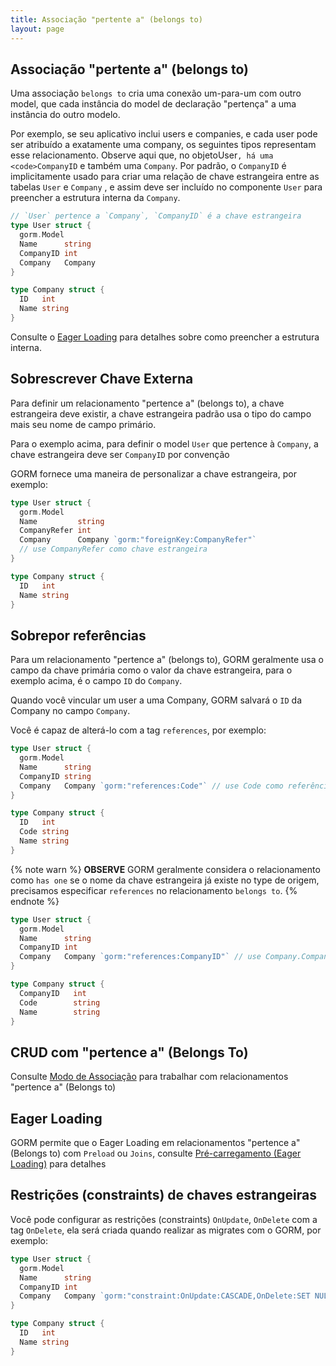 ```yaml
---
title: Associação "pertente a" (belongs to)
layout: page
---
```


## Associação "pertente a" (belongs to)

Uma associação `belongs to` cria uma conexão um-para-um com outro model, que cada instância do model de declaração "pertença" a uma instância do outro modelo.

Por exemplo, se seu aplicativo inclui users e companies, e cada user pode ser atribuído a exatamente uma company, os seguintes tipos representam esse relacionamento. Observe aqui que, no objeto</code>User`, há uma <code>CompanyID` e também uma `Company`. Por padrão, o `CompanyID` é implicitamente usado para criar uma relação de chave estrangeira entre as tabelas `User` e `Company` , e assim deve ser incluído no componente `User` para preencher a estrutura interna da `Company`.

```go
// `User` pertence a `Company`, `CompanyID` é a chave estrangeira
type User struct {
  gorm.Model
  Name      string
  CompanyID int
  Company   Company
}

type Company struct {
  ID   int
  Name string
}
```

Consulte o [Eager Loading](belongs_to.html#Eager-Loading) para detalhes sobre como preencher a estrutura interna.

## Sobrescrever Chave Externa

Para definir um relacionamento "pertence a" (belongs to), a chave estrangeira deve existir, a chave estrangeira padrão usa o tipo do campo mais seu nome de campo primário.

Para o exemplo acima, para definir o model `User` que pertence à `Company`, a chave estrangeira deve ser `CompanyID` por convenção

GORM fornece uma maneira de personalizar a chave estrangeira, por exemplo:

```go
type User struct {
  gorm.Model
  Name         string
  CompanyRefer int
  Company      Company `gorm:"foreignKey:CompanyRefer"`
  // use CompanyRefer como chave estrangeira
}

type Company struct {
  ID   int
  Name string
}
```

## Sobrepor referências

Para um relacionamento "pertence a" (belongs to), GORM geralmente usa o campo da chave primária como o valor da chave estrangeira, para o exemplo acima, é o campo `ID` do `Company`.

Quando você vincular um user a uma Company, GORM salvará o `ID` da Company no campo `Company`.

Você é capaz de alterá-lo com a tag `references`, por exemplo:

```go
type User struct {
  gorm.Model
  Name      string
  CompanyID string
  Company   Company `gorm:"references:Code"` // use Code como referência
}

type Company struct {
  ID   int
  Code string
  Name string
}
```

{% note warn %}
**OBSERVE** GORM geralmente considera o relacionamento como `has one` se o nome da chave estrangeira já existe no type de origem, precisamos especificar `references` no relacionamento `belongs to`.
{% endnote %}

```go
type User struct {
  gorm.Model
  Name      string
  CompanyID int
  Company   Company `gorm:"references:CompanyID"` // use Company.CompanyID as references
}

type Company struct {
  CompanyID   int
  Code        string
  Name        string
}
```

## CRUD com "pertence a" (Belongs To)

Consulte [Modo de Associação](associations.html#Association-Mode) para trabalhar com relacionamentos "pertence a" (Belongs to)

## Eager Loading

GORM permite que o Eager Loading em relacionamentos "pertence a" (Belongs to) com `Preload` ou `Joins`, consulte [Pré-carregamento (Eager Loading)](preload.html) para detalhes

## Restrições (constraints) de chaves estrangeiras

Você pode configurar as restrições (constraints) `OnUpdate`, `OnDelete` com a tag `OnDelete`, ela será criada quando realizar as migrates com o GORM, por exemplo:

```go
type User struct {
  gorm.Model
  Name      string
  CompanyID int
  Company   Company `gorm:"constraint:OnUpdate:CASCADE,OnDelete:SET NULL;"`
}

type Company struct {
  ID   int
  Name string
}
```
